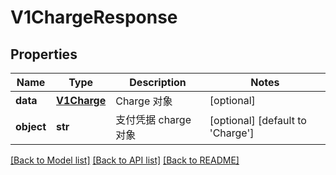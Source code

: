 # V1ChargeResponse

## Properties
Name | Type | Description | Notes
------------ | ------------- | ------------- | -------------
**data** | [**V1Charge**](V1Charge.md) | Charge 对象 | [optional] 
**object** | **str** | 支付凭据 charge 对象 | [optional] [default to 'Charge']

[[Back to Model list]](../README.md#documentation-for-models) [[Back to API list]](../README.md#documentation-for-api-endpoints) [[Back to README]](../README.md)


